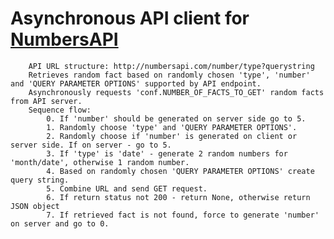 # Asynchronous API client for [NumbersAPI](http://numbersapi.com/)
        API URL structure: http://numbersapi.com/number/type?querystring
        Retrieves random fact based on randomly chosen 'type', 'number' and 'QUERY PARAMETER OPTIONS' supported by API endpoint.
        Asynchronously requests 'conf.NUMBER_OF_FACTS_TO_GET' random facts from API server.
        Sequence flow:
            0. If 'number' should be generated on server side go to 5.
            1. Randomly choose 'type' and 'QUERY PARAMETER OPTIONS'.
            2. Randomly choose if 'number' is generated on client or server side. If on server - go to 5.
            3. If 'type' is 'date' - generate 2 random numbers for 'month/date', otherwise 1 random number.
            4. Based on randomly chosen 'QUERY PARAMETER OPTIONS' create query string.
            5. Combine URL and send GET request.
            6. If return status not 200 - return None, otherwise return JSON object
            7. If retrieved fact is not found, force to generate 'number' on server and go to 0.
